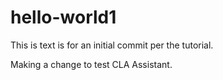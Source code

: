 # hello-world1

This is text is for an initial commit per the tutorial.

Making a change to test CLA Assistant.
